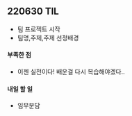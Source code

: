 ## 220630 TIL

- 팀 프로젝트 시작
- 팀명,주제,주제 선정배경

#### 부족한 점

- 이젠 실전이다! 배운걸 다시 복습해야겠다..

#### 내일 할 일

- 임무분담 